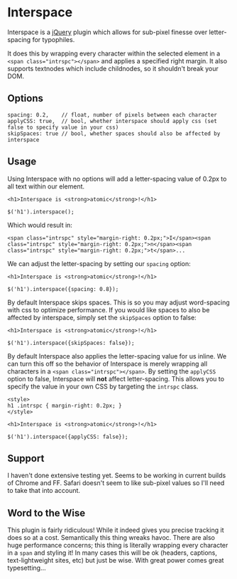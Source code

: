Interspace
==========

Interspace is a [jQuery][1] plugin which allows for sub-pixel finesse over letter-spacing for typophiles.
  
It does this by wrapping every character within the selected element in a `<span class="intrspc"></span>` and applies a specified right margin. It also supports textnodes which include childnodes, so it shouldn't break your DOM.

Options
-------

    spacing: 0.2,    // float, number of pixels between each character
    applyCSS: true,  // bool, whether interspace should apply css (set false to specify value in your css)
    skipSpaces: true // bool, whether spaces should also be affected by interspace

Usage
-----

Using Interspace with no options will add a letter-spacing value of 0.2px to all text within our element.

    <h1>Interspace is <strong>atomic</strong>!</h1>

    $('h1').interspace();

Which would result in:

    <span class="intrspc" style="margin-right: 0.2px;">I</span><span class="intrspc" style="margin-right: 0.2px;">n</span><span class="intrspc" style="margin-right: 0.2px;">t</span>...

We can adjust the letter-spacing by setting our `spacing` option:

    <h1>Interspace is <strong>atomic</strong>!</h1>

    $('h1').interspace({spacing: 0.8});

By default Interspace skips spaces. This is so you may adjust word-spacing with css to optimize performance. If you would like spaces to also be affected by interspace, simply set the `skipSpaces` option to false:

    <h1>Interspace is <strong>atomic</strong>!</h1>

    $('h1').interspace({skipSpaces: false});

By default Interspace also applies the letter-spacing value for us inline. We can turn this off so the behavior of Interspace is merely wrapping all characters in a `<span class="intrspc"></span>`. By setting the `applyCSS` option to false, Interspace will **not** affect letter-spacing. This allows you to specify the value in your own CSS by targeting the `intrspc` class.

	<style>
	h1 .intrspc { margin-right: 0.2px; }
	</style>

    <h1>Interspace is <strong>atomic</strong>!</h1>

    $('h1').interspace({applyCSS: false});
    
Support
-------
I haven't done extensive testing yet. Seems to be working in current builds of Chrome and FF. Safari doesn't seem to like sub-pixel values so I'll need to take that into account.

Word to the Wise
----------------
This plugin is fairly ridiculous! While it indeed gives you precise tracking it does so at a cost. Semantically this thing wreaks havoc. There are also huge performance concerns; this thing is literally wrapping every character in a `span` and styling it! In many cases this will be ok (headers, captions, text-lightweight sites, etc) but just be wise. With great power comes great typesetting…

[1]:http://jquery.com/
